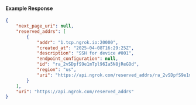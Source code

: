 <!-- Code generated for API Clients. DO NOT EDIT. -->

#### Example Response

```json
{
	"next_page_uri": null,
	"reserved_addrs": [
		{
			"addr": "1.tcp.ngrok.io:20000",
			"created_at": "2025-04-08T16:29:25Z",
			"description": "SSH for device #001",
			"endpoint_configuration": null,
			"id": "ra_2vSDpfS9e1mTpl96Ia5N8jReGOd",
			"region": "us",
			"uri": "https://api.ngrok.com/reserved_addrs/ra_2vSDpfS9e1mTpl96Ia5N8jReGOd"
		}
	],
	"uri": "https://api.ngrok.com/reserved_addrs"
}
```
